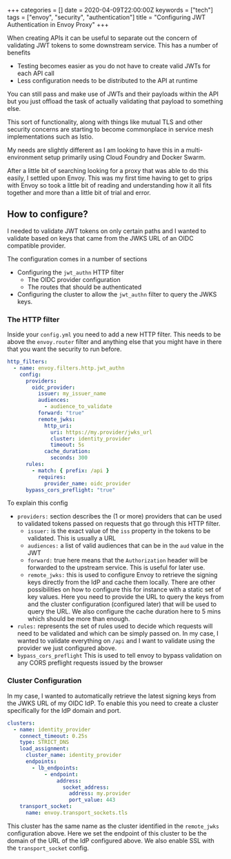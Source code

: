+++
categories = []
date = 2020-04-09T22:00:00Z
keywords = ["tech"]
tags = ["envoy", "security", "authentication"]
title = "Configuring JWT Authentication in Envoy Proxy"
+++

When creating APIs it can be useful to separate out the concern of validating JWT tokens to some downstream service. This has a number of benefits

- Testing becomes easier as you do not have to create valid JWTs for each API call
- Less configuration needs to be distributed to the API at runtime

You can still pass and make use of JWTs and their payloads within the API but you just offload the task of actually validating that payload to something else.

This sort of functionality, along with things like mutual TLS and other security concerns are starting to become commonplace in service mesh implementations such as Istio.

My needs are slightly different as I am looking to have this in a multi-environment setup primarily using Cloud Foundry and Docker Swarm.

After a little bit of searching looking for a proxy that was able to do this easily, I settled upon Envoy. This was my first time having to get to grips with Envoy so took a little bit of reading and understanding how it all fits together and more than a little bit of trial and error.

## How to configure?

I needed to validate JWT tokens on only certain paths and I wanted to validate based on keys that came from the JWKS URL of an OIDC compatible provider.

The configuration comes in a number of sections

- Configuring the `jwt_authn` HTTP filter
  - The OIDC provider configuration
  - The routes that should be authenticated
- Configuring the cluster to allow the `jwt_authn` filter to query the JWKS keys.

### The HTTP filter

Inside your `config.yml` you need to add a new HTTP filter. This needs to be above the `envoy.router` filter and anything else that you might have in there that you want the security to run before.

```yaml
http_filters:
  - name: envoy.filters.http.jwt_authn
    config:
      providers:
        oidc_provider:
          issuer: my_issuer_name
          audiences:
            - audience_to_validate
          forward: "true"
          remote_jwks:
            http_uri:
              uri: https://my.provider/jwks_url
              cluster: identity_provider
              timeout: 5s
            cache_duration:
              seconds: 300
      rules:
        - match: { prefix: /api }
          requires:
            provider_name: oidc_provider
      bypass_cors_preflight: "true"
```

To explain this config

- `providers:` section describes the (1 or more) providers that can be used to validated tokens passed on requests that go through this HTTP filter.
  - `issuer:` is the exact value of the `iss` property in the tokens to be validated. This is usually a URL
  - `audiences:` a list of valid audiences that can be in the `aud` value in the JWT
  - `forward:` true here means that the `Authorization` header will be forwarded to the upstream service. This is useful for later use.
  - `remote_jwks:` this is used to configure Envoy to retrieve the signing keys directly from the IdP and cache them locally. There are other possibilities on how to configure this for instance with a static set of key values. Here you need to provide the URL to query the keys from and the cluster configuration (configured later) that will be used to query the URL. We also configure the cache duration here to 5 mins which should be more than enough.
- `rules:` represents the set of rules used to decide which requests will need to be validated and which can be simply passed on. In my case, I wanted to validate everything on `/api` and I want to validate using the provider we just configured above.
- `bypass_cors_preflight` This is used to tell envoy to bypass validation on any CORS preflight requests issued by the browser

### Cluster Configuration

In my case, I wanted to automatically retrieve the latest signing keys from the JWKS URL of my OIDC IdP. To enable this you need to create a cluster specifically for the IdP domain and port.

```yaml
clusters:
  - name: identity_provider
    connect_timeout: 0.25s
    type: STRICT_DNS
    load_assignment:
      cluster_name: identity_provider
      endpoints:
        - lb_endpoints:
            - endpoint:
                address:
                  socket_address:
                    address: my.provider
                    port_value: 443
    transport_socket:
      name: envoy.transport_sockets.tls
```

This cluster has the same name as the cluster identified in the `remote_jwks` configuration above. Here we set the endpoint of this cluster to be the domain of the URL of the IdP configured above. We also enable SSL with the `transport_socket` config.
